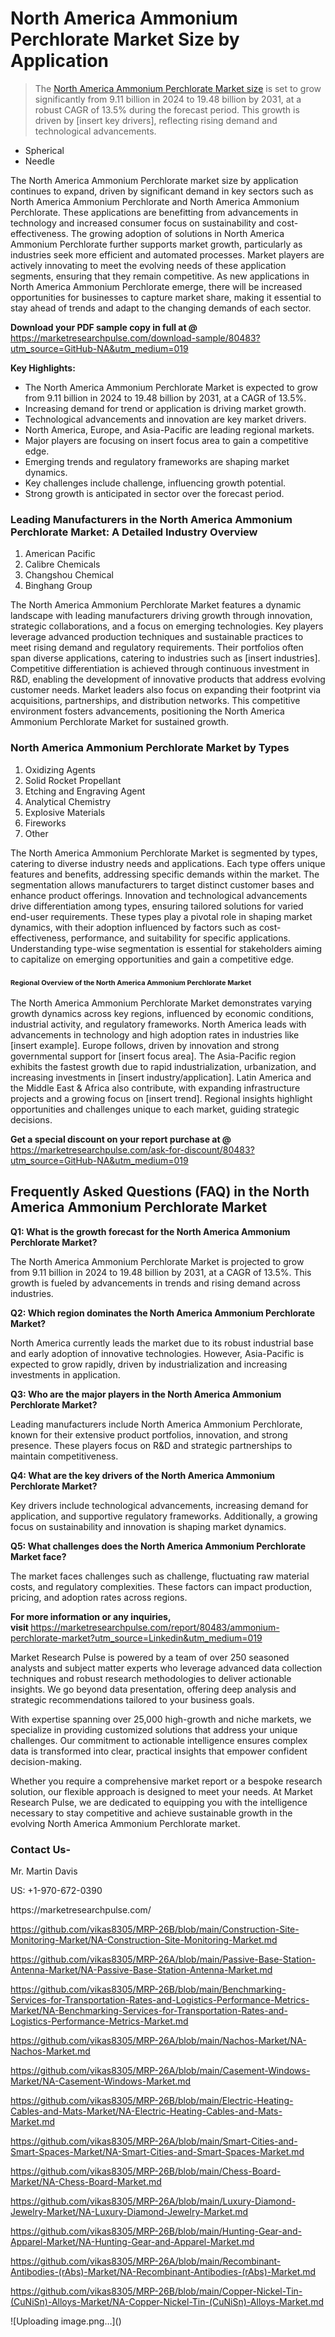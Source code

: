 
<h1>North America Ammonium Perchlorate Market&nbsp;Size by Application</h1><blockquote><p>The <a href="https://marketresearchpulse.com/download-sample/80483?utm_source=GitHub-NA&amp;utm_medium=019">North America Ammonium Perchlorate Market size</a> is set to grow significantly from 9.11 billion in 2024 to 19.48 billion by 2031, at a robust CAGR of 13.5% during the forecast period. This growth is driven by [insert key drivers], reflecting rising demand and technological advancements.</p></blockquote><ul><li>Spherical<li> Needle</li></ul><p>The North America Ammonium Perchlorate market size by application continues to expand, driven by significant demand in key sectors such as North America Ammonium Perchlorate and North America Ammonium Perchlorate. These applications are benefitting from advancements in technology and increased consumer focus on sustainability and cost-effectiveness. The growing adoption of solutions in North America Ammonium Perchlorate further supports market growth, particularly as industries seek more efficient and automated processes. Market players are actively innovating to meet the evolving needs of these application segments, ensuring that they remain competitive. As new applications in North America Ammonium Perchlorate emerge, there will be increased opportunities for businesses to capture market share, making it essential to stay ahead of trends and adapt to the changing demands of each sector.</p><p><strong>Download your PDF sample copy in full at @ </strong><a href="https://marketresearchpulse.com/download-sample/80483?utm_source=GitHub-NA&amp;utm_medium=019">https://marketresearchpulse.com/download-sample/80483?utm_source=GitHub-NA&amp;utm_medium=019</a></p><p><strong>Key Highlights: </strong></p><ul><li>The North America Ammonium Perchlorate Market is expected to grow from 9.11 billion in 2024 to 19.48 billion by 2031, at a CAGR of 13.5%.</li><li>Increasing demand for trend or application is driving market growth.</li><li>Technological advancements and innovation are key market drivers.</li><li>North America, Europe, and Asia-Pacific are leading regional markets.</li><li>Major players are focusing on insert focus area to gain a competitive edge.</li><li>Emerging trends and regulatory frameworks are shaping market dynamics.</li><li>Key challenges include challenge, influencing growth potential.</li><li>Strong growth is anticipated in sector over the forecast period.</li></ul><h3>Leading Manufacturers in the North America Ammonium Perchlorate Market: A Detailed Industry Overview</h3><ol><li>American Pacific</li><li>Calibre Chemicals</li><li>Changshou Chemical</li><li>Binghang Group</li></ol><div class="flex max-w-full flex-col flex-grow"><div class="min-h-8 text-message flex w-full flex-col items-end gap-2 whitespace-normal break-words [.text-message+&amp;]:mt-5" dir="auto" data-message-author-role="assistant" data-message-id="fd8432e4-4910-450d-b182-61b7bfb0a01f" data-message-model-slug="gpt-4o"><div class="flex w-full flex-col gap-1 empty:hidden first:pt-[3px]"><div class="markdown prose w-full break-words dark:prose-invert light"><p>The North America Ammonium Perchlorate Market features a dynamic landscape with leading manufacturers driving growth through innovation, strategic collaborations, and a focus on emerging technologies. Key players leverage advanced production techniques and sustainable practices to meet rising demand and regulatory requirements. Their portfolios often span diverse applications, catering to industries such as [insert industries]. Competitive differentiation is achieved through continuous investment in R&amp;D, enabling the development of innovative products that address evolving customer needs. Market leaders also focus on expanding their footprint via acquisitions, partnerships, and distribution networks. This competitive environment fosters advancements, positioning the North America Ammonium Perchlorate Market for sustained growth.</p></div></div></div></div><h3>North America Ammonium Perchlorate Market by Types</h3><ol><li>Oxidizing Agents<li> Solid Rocket Propellant<li> Etching and Engraving Agent<li> Analytical Chemistry<li> Explosive Materials<li> Fireworks<li> Other</li></ol><div class="flex max-w-full flex-col flex-grow"><div class="min-h-8 text-message flex w-full flex-col items-end gap-2 whitespace-normal break-words [.text-message+&amp;]:mt-5" dir="auto" data-message-author-role="assistant" data-message-id="084470be-0bb7-4664-bddf-5156b4f41249" data-message-model-slug="gpt-4o-mini"><div class="flex w-full flex-col gap-1 empty:hidden first:pt-[3px]"><div class="markdown prose w-full break-words dark:prose-invert light"><p>The North America Ammonium Perchlorate Market is segmented by types, catering to diverse industry needs and applications. Each type offers unique features and benefits, addressing specific demands within the market. The segmentation allows manufacturers to target distinct customer bases and enhance product offerings. Innovation and technological advancements drive differentiation among types, ensuring tailored solutions for varied end-user requirements. These types play a pivotal role in shaping market dynamics, with their adoption influenced by factors such as cost-effectiveness, performance, and suitability for specific applications. Understanding type-wise segmentation is essential for stakeholders aiming to capitalize on emerging opportunities and gain a competitive edge.</p></div></div></div></div><h3><span style="font-size: 11px;">Regional Overview of the North America Ammonium Perchlorate Market</span></h3><div class="flex max-w-full flex-col flex-grow"><div class="min-h-8 text-message flex w-full flex-col items-end gap-2 whitespace-normal break-words [.text-message+&amp;]:mt-5" dir="auto" data-message-author-role="assistant" data-message-id="e9038762-ce64-4e30-91c9-9bd413514231" data-message-model-slug="gpt-4o-mini"><div class="flex w-full flex-col gap-1 empty:hidden first:pt-[3px]"><div class="markdown prose w-full break-words dark:prose-invert light"><p>The North America Ammonium Perchlorate Market demonstrates varying growth dynamics across key regions, influenced by economic conditions, industrial activity, and regulatory frameworks. North America leads with advancements in technology and high adoption rates in industries like [insert example]. Europe follows, driven by innovation and strong governmental support for [insert focus area]. The Asia-Pacific region exhibits the fastest growth due to rapid industrialization, urbanization, and increasing investments in [insert industry/application]. Latin America and the Middle East &amp; Africa also contribute, with expanding infrastructure projects and a growing focus on [insert trend]. Regional insights highlight opportunities and challenges unique to each market, guiding strategic decisions.</p></div></div></div></div><p><strong>Get a special discount on your report purchase at @ </strong><a href="https://marketresearchpulse.com/ask-for-discount/80483?utm_source=GitHub-NA&amp;utm_medium=019">https://marketresearchpulse.com/ask-for-discount/80483?utm_source=GitHub-NA&amp;utm_medium=019</a></p><h2>Frequently Asked Questions (FAQ) in the North America Ammonium Perchlorate Market</h2><p><strong>Q1: What is the growth forecast for the North America Ammonium Perchlorate Market?</strong></p><p>The North America Ammonium Perchlorate Market is projected to grow from 9.11 billion in 2024 to 19.48 billion by 2031, at a CAGR of 13.5%. This growth is fueled by advancements in trends and rising demand across industries.</p><p><strong>Q2: Which region dominates the North America Ammonium Perchlorate Market?</strong></p><p>North America currently leads the market due to its robust industrial base and early adoption of innovative technologies. However, Asia-Pacific is expected to grow rapidly, driven by industrialization and increasing investments in application.</p><p><strong>Q3: Who are the major players in the North America Ammonium Perchlorate Market?</strong></p><p>Leading manufacturers include North America Ammonium Perchlorate, known for their extensive product portfolios, innovation, and strong presence. These players focus on R&amp;D and strategic partnerships to maintain competitiveness.</p><p><strong>Q4: What are the key drivers of the North America Ammonium Perchlorate Market?</strong></p><p>Key drivers include technological advancements, increasing demand for application, and supportive regulatory frameworks. Additionally, a growing focus on sustainability and innovation is shaping market dynamics.</p><p><strong>Q5: What challenges does the North America Ammonium Perchlorate Market face?</strong></p><p>The market faces challenges such as challenge, fluctuating raw material costs, and regulatory complexities. These factors can impact production, pricing, and adoption rates across regions.</p><p><strong>For more information or any inquiries, visit&nbsp;</strong><a href="https://marketresearchpulse.com/report/80483/ammonium-perchlorate-market?utm_source=Linkedin&utm_medium=019">https://marketresearchpulse.com/report/80483/ammonium-perchlorate-market?utm_source=Linkedin&utm_medium=019</a></p><p>Market Research Pulse is powered by a team of over 250 seasoned analysts and subject matter experts who leverage advanced data collection techniques and robust research methodologies to deliver actionable insights. We go beyond data presentation, offering deep analysis and strategic recommendations tailored to your business goals.</p><p>With expertise spanning over 25,000 high-growth and niche markets, we specialize in providing customized solutions that address your unique challenges. Our commitment to actionable intelligence ensures complex data is transformed into clear, practical insights that empower confident decision-making.</p><p>Whether you require a comprehensive market report or a bespoke research solution, our flexible approach is designed to meet your needs. At Market Research Pulse, we are dedicated to equipping you with the intelligence necessary to stay competitive and achieve sustainable growth in the evolving North America Ammonium Perchlorate market.</p><h3><strong>Contact Us-</strong></h3><p>Mr. Martin Davis</p><p>US: +1-970-672-0390</p><p>https://marketresearchpulse.com/</p><p><a href="https://github.com/vikas8305/MRP-26B/blob/main/Construction-Site-Monitoring-Market/NA-Construction-Site-Monitoring-Market.md">https://github.com/vikas8305/MRP-26B/blob/main/Construction-Site-Monitoring-Market/NA-Construction-Site-Monitoring-Market.md</a></p><p><a href="https://github.com/vikas8305/MRP-26A/blob/main/Passive-Base-Station-Antenna-Market/NA-Passive-Base-Station-Antenna-Market.md">https://github.com/vikas8305/MRP-26A/blob/main/Passive-Base-Station-Antenna-Market/NA-Passive-Base-Station-Antenna-Market.md</a></p><p><a href="https://github.com/vikas8305/MRP-26B/blob/main/Benchmarking-Services-for-Transportation-Rates-and-Logistics-Performance-Metrics-Market/NA-Benchmarking-Services-for-Transportation-Rates-and-Logistics-Performance-Metrics-Market.md">https://github.com/vikas8305/MRP-26B/blob/main/Benchmarking-Services-for-Transportation-Rates-and-Logistics-Performance-Metrics-Market/NA-Benchmarking-Services-for-Transportation-Rates-and-Logistics-Performance-Metrics-Market.md</a></p><p><a href="https://github.com/vikas8305/MRP-26A/blob/main/Nachos-Market/NA-Nachos-Market.md">https://github.com/vikas8305/MRP-26A/blob/main/Nachos-Market/NA-Nachos-Market.md</a></p><p><a href="https://github.com/vikas8305/MRP-26A/blob/main/Casement-Windows-Market/NA-Casement-Windows-Market.md">https://github.com/vikas8305/MRP-26A/blob/main/Casement-Windows-Market/NA-Casement-Windows-Market.md</a></p><p><a href="https://github.com/vikas8305/MRP-26B/blob/main/Electric-Heating-Cables-and-Mats-Market/NA-Electric-Heating-Cables-and-Mats-Market.md">https://github.com/vikas8305/MRP-26B/blob/main/Electric-Heating-Cables-and-Mats-Market/NA-Electric-Heating-Cables-and-Mats-Market.md</a></p><p><a href="https://github.com/vikas8305/MRP-26A/blob/main/Smart-Cities-and-Smart-Spaces-Market/NA-Smart-Cities-and-Smart-Spaces-Market.md">https://github.com/vikas8305/MRP-26A/blob/main/Smart-Cities-and-Smart-Spaces-Market/NA-Smart-Cities-and-Smart-Spaces-Market.md</a></p><p><a href="https://github.com/vikas8305/MRP-26B/blob/main/Chess-Board-Market/NA-Chess-Board-Market.md">https://github.com/vikas8305/MRP-26B/blob/main/Chess-Board-Market/NA-Chess-Board-Market.md</a></p><p><a href="https://github.com/vikas8305/MRP-26A/blob/main/Luxury-Diamond-Jewelry-Market/NA-Luxury-Diamond-Jewelry-Market.md">https://github.com/vikas8305/MRP-26A/blob/main/Luxury-Diamond-Jewelry-Market/NA-Luxury-Diamond-Jewelry-Market.md</a></p><p><a href="https://github.com/vikas8305/MRP-26B/blob/main/Hunting-Gear-and-Apparel-Market/NA-Hunting-Gear-and-Apparel-Market.md">https://github.com/vikas8305/MRP-26B/blob/main/Hunting-Gear-and-Apparel-Market/NA-Hunting-Gear-and-Apparel-Market.md</a></p><p><a href="https://github.com/vikas8305/MRP-26A/blob/main/Recombinant-Antibodies-(rAbs)-Market/NA-Recombinant-Antibodies-(rAbs)-Market.md">https://github.com/vikas8305/MRP-26A/blob/main/Recombinant-Antibodies-(rAbs)-Market/NA-Recombinant-Antibodies-(rAbs)-Market.md</a></p><p><a href="https://github.com/vikas8305/MRP-26B/blob/main/Copper-Nickel-Tin-(CuNiSn)-Alloys-Market/NA-Copper-Nickel-Tin-(CuNiSn)-Alloys-Market.md">https://github.com/vikas8305/MRP-26B/blob/main/Copper-Nickel-Tin-(CuNiSn)-Alloys-Market/NA-Copper-Nickel-Tin-(CuNiSn)-Alloys-Market.md</a></p>
![Uploading image.png…]()
